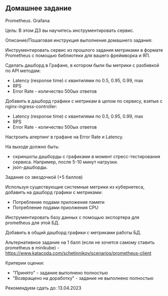 ## Домашнее задание

Prometheus. Grafana

Цель:
В этом ДЗ вы научитесь инструментировать сервис.

Описание/Пошаговая инструкция выполнения домашнего задания:

Инструментировать сервис из прошлого задания метриками в формате Prometheus с помощью библиотеки для вашего фреймворка и ЯП.

Сделать дашборд в Графане, в котором были бы метрики с разбивкой по API методам:

- Latency (response time) с квантилями по 0.5, 0.95, 0.99, max
- RPS
- Error Rate - количество 500ых ответов

Добавить в дашборд графики с метрикам в целом по сервису, взятые с nginx-ingress-controller:
- Latency (response time) с квантилями по 0.5, 0.95, 0.99, max
- RPS
- Error Rate - количество 500ых ответов

Настроить алертинг в графане на Error Rate и Latency.

На выходе должно быть:

- скриншоты дашборды с графиками в момент стресс-тестирования сервиса. Например, после 5-10 минут нагрузки.
- json-дашборды.

Задание со звездочкой (+5 баллов)
 
Используя существующие системные метрики из кубернетеса, добавить на дашборд графики с метриками:

- Потребление подами приложения памяти
- Потребление подами приолжения CPU

Инструментировать базу данных с помощью экспортера для prometheus для этой БД.

Добавить в общий дашборд графики с метриками работы БД.

Альтернативное задание на 1 балл (если не хочется самому ставить prometheus в minikube) - https://www.katacoda.com/schetinnikov/scenarios/prometheus-client

Критерии оценки:
- "Принято" - задание выполнено полностью
- "Возвращено на доработку" - задание не выполнено полностью

Рекомендуем сдать до: 13.04.2023









